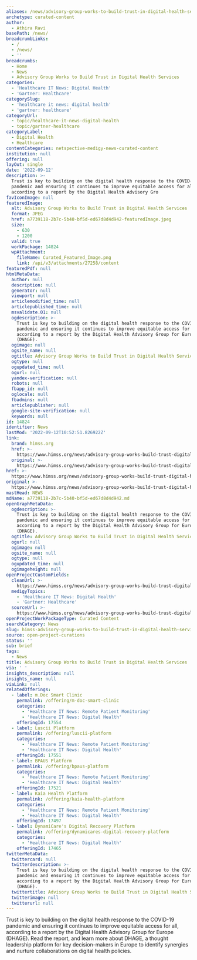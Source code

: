 ```yaml
---
aliases: /news/advisory-group-works-to-build-trust-in-digital-health-services
archetype: curated-content
author:
  - Athira Ravi
basePath: /news/
breadcrumbLinks:
  - /
  - /news/
  - ''
breadcrumbs:
  - Home
  - News
  - Advisory Group Works to Build Trust in Digital Health Services
categories:
  - 'Healthcare IT News: Digital Health'
  - 'Gartner: Healthcare'
categorySlug:
  - 'healthcare it news: digital health'
  - 'gartner: healthcare'
categoryUrl:
  - topic/healthcare-it-news-digital-health
  - topic/gartner-healthcare
categoryLabel:
  - Digital Health
  - Healthcare
contentCategories: netspective-medigy-news-curated-content
institution: null
offering: null
layOut: single
date: '2022-09-12'
description: >-
  Trust is key to building on the digital health response to the COVID-19
  pandemic and ensuring it continues to improve equitable access for all,
  according to a report by the Digital Health Advisory Gro
favIconImage: null
featuredImage:
  alt: Advisory Group Works to Build Trust in Digital Health Services
  format: JPEG
  href: a7739118-2b7c-5b40-bf5d-ed67d8d4d942-featuredImage.jpeg
  size:
    - 630
    - 1200
  valid: true
  workPackage: 14824
  wpAttachment:
    fileName: Curated_Featured_Image.png
    link: /api/v3/attachments/27258/content
featuredPdf: null
htmlMetaData:
  author: null
  description: null
  generator: null
  viewport: null
  articlemodified_time: null
  articlepublished_time: null
  msvalidate.01: null
  ogdescription: >-
    Trust is key to building on the digital health response to the COVID-19
    pandemic and ensuring it continues to improve equitable access for all,
    according to a report by the Digital Health Advisory Group for Europe
    (DHAGE).
  ogimage: null
  ogsite_name: null
  ogtitle: Advisory Group Works to Build Trust in Digital Health Services
  ogtype: null
  ogupdated_time: null
  ogurl: null
  yandex-verification: null
  robots: null
  fbapp_id: null
  oglocale: null
  fbadmins: null
  articlepublisher: null
  google-site-verification: null
  keywords: null
id: 14824
identifier: News
lastMod: '2022-09-12T10:52:51.826922Z'
link:
  brand: himss.org
  href: >-
    https://www.himss.org/news/advisory-group-works-build-trust-digital-health-services
  original: >-
    https://www.himss.org/news/advisory-group-works-build-trust-digital-health-services
href: >-
  https://www.himss.org/news/advisory-group-works-build-trust-digital-health-services
original: >-
  https://www.himss.org/news/advisory-group-works-build-trust-digital-health-services
mastHead: NEWS
mdName: a7739118-2b7c-5b40-bf5d-ed67d8d4d942.md
openGraphMetaData:
  ogdescription: >-
    Trust is key to building on the digital health response to the COVID-19
    pandemic and ensuring it continues to improve equitable access for all,
    according to a report by the Digital Health Advisory Group for Europe
    (DHAGE).
  ogtitle: Advisory Group Works to Build Trust in Digital Health Services
  ogurl: null
  ogimage: null
  ogsite_name: null
  ogtype: null
  ogupdated_time: null
  ogimageheight: null
openProjectCustomFields:
  cleanUrl: >-
    https://www.himss.org/news/advisory-group-works-build-trust-digital-health-services
  medigyTopics:
    - 'Healthcare IT News: Digital Health'
    - 'Gartner: Healthcare'
  sourceUrl: >-
    https://www.himss.org/news/advisory-group-works-build-trust-digital-health-services
openProjectWorkPackageType: Curated Content
searchCategory: News
slug: himss-advisory-group-works-to-build-trust-in-digital-health-services
source: open-project-curations
status: ''
sub: brief
tags:
  - News
title: Advisory Group Works to Build Trust in Digital Health Services
via: ' '
insights_description: null
insights_name: null
viaLink: null
relatedOfferings:
  - label: m.Doc Smart Clinic
    permalink: /offering/m-doc-smart-clinic
    categories:
      - 'Healthcare IT News: Remote Patient Monitoring'
      - 'Healthcare IT News: Digital Health'
    offeringId: 17554
  - label: Luscii Platform
    permalink: /offering/luscii-platform
    categories:
      - 'Healthcare IT News: Remote Patient Monitoring'
      - 'Healthcare IT News: Digital Health'
    offeringId: 17551
  - label: BPAUS Platform
    permalink: /offering/bpaus-platform
    categories:
      - 'Healthcare IT News: Remote Patient Monitoring'
      - 'Healthcare IT News: Digital Health'
    offeringId: 17521
  - label: Kaia Health Platform
    permalink: /offering/kaia-health-platform
    categories:
      - 'Healthcare IT News: Remote Patient Monitoring'
      - 'Healthcare IT News: Digital Health'
    offeringId: 17497
  - label: DynamiCare's Digital Recovery Platform
    permalink: /offering/dynamicares-digital-recovery-platform
    categories:
      - 'Healthcare IT News: Digital Health'
    offeringId: 17465
twitterMetaData:
  twittercard: null
  twitterdescription: >-
    Trust is key to building on the digital health response to the COVID-19
    pandemic and ensuring it continues to improve equitable access for all,
    according to a report by the Digital Health Advisory Group for Europe
    (DHAGE).
  twittertitle: Advisory Group Works to Build Trust in Digital Health Services
  twitterimage: null
  twitterurl: null
---
```

<p>Trust is key to building on the digital health response to the COVID-19 pandemic and ensuring it continues to improve equitable access for all, according to a report by the Digital Health Advisory Group for Europe (DHAGE).
Read the report, and learn more about DHAGE, a thought leadership platform for key decision-makers in Europe to identify synergies and nurture collaborations on digital health policies.</p>